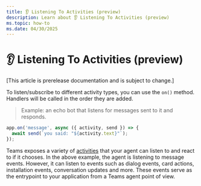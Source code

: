 ```yaml
---
title: 👂 Listening To Activities (preview)
description: Learn about 👂 Listening To Activities (preview)
ms.topic: how-to
ms.date: 04/30/2025
---
```


# 👂 Listening To Activities (preview)

[This article is prerelease documentation and is subject to change.]

To listen/subscribe to different activity types, you can use the `on()` method.
Handlers will be called in the order they are added.

> Example: an echo bot that listens for messages sent to it and responds.

```typescript
app.on('message', async ({ activity, send }) => {
  await send(`you said: "${activity.text}"`);
});
```

Teams exposes a variety of [activities](../activity/overview.md) that your agent can listen to and react to if it chooses. In the above example, the agent is listening to message events. However, it can listen to events such as dialog events, card actions, installation events, conversation updates and more. These events serve as the entrypoint to your application from a Teams agent point of view.